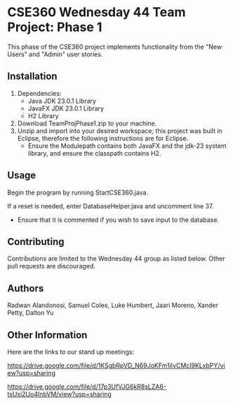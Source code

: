# CSE360 Wednesday 44 Team Project: Phase 1

This phase of the CSE360 project implements functionality from the "New Users" and "Admin" user stories.

## Installation
1. Dependencies:
   - Java JDK 23.0.1 Library
   - JavaFX JDK 23.0.1 Library
   - H2 Library
2. Download TeamProjPhase1.zip to your machine.
3. Unzip and import into your desired workspace; this project was built in Eclipse, therefore the following instructions are for Eclipse.
   - Ensure the Modulepath contains both JavaFX and the jdk-23 system library, and ensure the classpath contains H2.

## Usage
Begin the program by running StartCSE360.java.

If a reset is needed, enter DatabaseHelper.java and uncomment line 37. 
  - Ensure that it is commented if you wish to save input to the database.

## Contributing
Contributions are limited to the Wednesday 44 group as listed below. Other pull requests are discouraged.

## Authors
Radwan Alandonosi, Samuel Coles, Luke Humbert, Jaari Moreno, Xander Petty, Dalton Yu

## Other Information
Here are the links to our stand up meetings:

https://drive.google.com/file/d/1KSgbRpVD_N69JoKFm1iIvCMcl9KLxbPY/view?usp=sharing 

https://drive.google.com/file/d/17p3UfVJG6kR8sLZA6-tsUsi2Uo4InbVM/view?usp=sharing 
   
